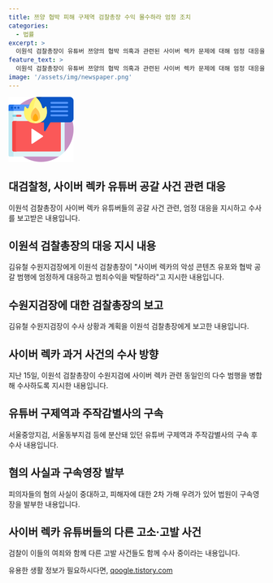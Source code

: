 ```yaml
---
title: 쯔양 협박 피해 구제역 검찰총장 수익 몰수하라 엄정 조치
categories:
  - 법률
excerpt: >
  이원석 검찰총장이 유튜버 쯔양의 협박 의혹과 관련된 사이버 렉카 문제에 대해 엄정 대응을 지시했다. 이에 따라 수원지검이 유튜버들에 대한 수사를 담당하게 되었고, 유튜버들은 협박 및 공갈 등 다양한 혐의로 수사를 받고 있다. 이에 대한 검찰의 조사는 계속되고 있으며, 해당 사건은 계속해서 관심을 끌고 있다.
feature_text: >
  이원석 검찰총장이 유튜버 쯔양의 협박 의혹과 관련된 사이버 렉카 문제에 대해 엄정 대응을 지시했다. 이에 따라 수원지검이 유튜버들에 대한 수사를 담당하게 되었고, 유튜버들은 협박 및 공갈 등 다양한 혐의로 수사를 받고 있다. 이에 대한 검찰의 조사는 계속되고 있으며, 해당 사건은 계속해서 관심을 끌고 있다.
image: '/assets/img/newspaper.png'
---
```


<p><img src="/assets/img/news.png" alt="rentncar 속보" /></p>

<h2 data-ke-size="size26">대검찰청, 사이버 렉카 유튜버 공갈 사건 관련 대응</h2>

<p data-ke-size="size16">이원석 검찰총장이 사이버 렉카 유튜버들의 공갈 사건 관련, 엄정 대응을 지시하고 수사를 보고받은 내용입니다.</p>

<h2>이원석 검찰총장의 대응 지시 내용</h2>

<p data-ke-size="size16">김유철 수원지검장에게 이원석 검찰총장이 "사이버 렉카의 악성 콘텐츠 유포와 협박 공갈 범행에 엄정하게 대응하고 범죄수익을 박탈하라"고 지시한 내용입니다.</p>

<h2>수원지검장에 대한 검찰총장의 보고</h2>

<p data-ke-size="size16">김유철 수원지검장이 수사 상황과 계획을 이원석 검찰총장에게 보고한 내용입니다.</p>

<h2>사이버 렉카 과거 사건의 수사 방향</h2>

<p data-ke-size="size16">지난 15일, 이원석 검찰총장이 수원지검에 사이버 렉카 관련 동일인의 다수 범행을 병합해 수사하도록 지시한 내용입니다.</p>

<h2>유튜버 구제역과 주작감별사의 구속</h2>

<p data-ke-size="size16">서울중앙지검, 서울동부지검 등에 분산돼 있던 유튜버 구제역과 주작감별사의 구속 후 수사 내용입니다.</p>

<h2>혐의 사실과 구속영장 발부</h2>

<p data-ke-size="size16">피의자들의 혐의 사실이 중대하고, 피해자에 대한 2차 가해 우려가 있어 법원이 구속영장을 발부한 내용입니다.</p>

<h2>사이버 렉카 유튜버들의 다른 고소·고발 사건</h2>

<p data-ke-size="size16">검찰이 이들의 여죄와 함께 다른 고발 사건들도 함께 수사 중이라는 내용입니다.</p>
유용한 생활 정보가 필요하시다면, <a href="https://qoogle.tistory.com" rel="dofollow">qoogle.tistory.com</a>


